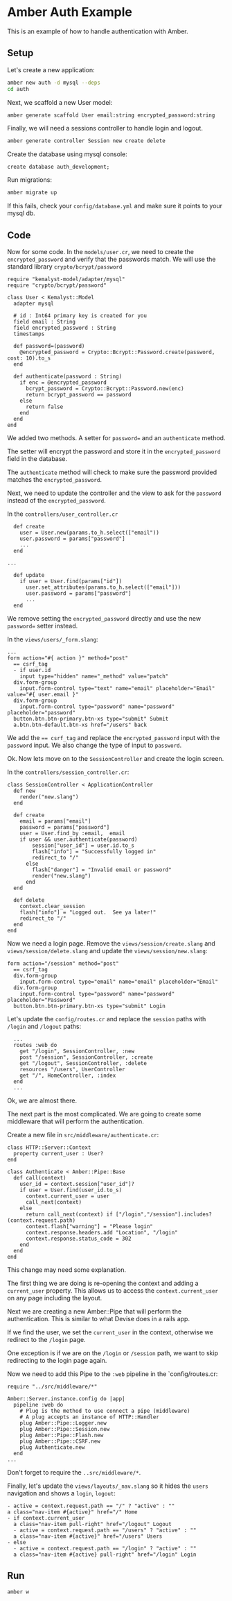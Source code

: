 # Amber Auth Example

This is an example of how to handle authentication with Amber.

## Setup

Let's create a new application:
```bash
amber new auth -d mysql --deps
cd auth
```

Next, we scaffold a new User model:
```bash
amber generate scaffold User email:string encrypted_password:string
```

Finally, we will need a sessions controller to handle login and logout.
```bash
amber generate controller Session new create delete
```

Create the database using mysql console:
```mysql
create database auth_development;
```

Run migrations:
```bash
amber migrate up
```

If this fails, check your `config/database.yml` and make sure it points to your mysql db.

## Code

Now for some code.  In the `models/user.cr`, we need to create the `encrypted_password` and verify that the passwords match.  We will use the standard library `crypto/bcrypt/password`

```crystal
require "kemalyst-model/adapter/mysql"
require "crypto/bcrypt/password"

class User < Kemalyst::Model
  adapter mysql

  # id : Int64 primary key is created for you
  field email : String
  field encrypted_password : String
  timestamps

  def password=(password)
    @encrypted_password = Crypto::Bcrypt::Password.create(password, cost: 10).to_s
  end

  def authenticate(password : String)
    if enc = @encrypted_password
      bcrypt_password = Crypto::Bcrypt::Password.new(enc)
      return bcrypt_password == password
    else
      return false
    end
  end
end
```

We added two methods.  A setter for `password=` and an `authenticate` method.

The setter will encrypt the password and store it in the `encrypted_password` field in the database.

The `authenticate` method will check to make sure the password provided matches the `encrypted_password`.

Next, we need to update the controller and the view to ask for the `password` instead of the `encrypted_password`.

In the `controllers/user_controller.cr`
```crystal
  def create
    user = User.new(params.to_h.select(["email"))
    user.password = params["password"]
    ...
  end

...

  def update
    if user = User.find(params["id"])
      user.set_attributes(params.to_h.select(["email"]))
      user.password = params["password"]
      ...
  end
```

We remove setting the `encrypted_password` directly and use the new `password=` setter instead.

In the `views/users/_form.slang`:
```slang
...
form action="#{ action }" method="post"
  == csrf_tag
  - if user.id
    input type="hidden" name="_method" value="patch"
  div.form-group
    input.form-control type="text" name="email" placeholder="Email" value="#{ user.email }"
  div.form-group
    input.form-control type="password" name="password" placeholder="password"
  button.btn.btn-primary.btn-xs type="submit" Submit
  a.btn.btn-default.btn-xs href="/users" back
```

We add the `== csrf_tag` and replace the `encrypted_password` input with the `password` input.  We also change the type of input to `password`.

Ok. Now lets move on to the `SessionController` and create the login screen.

In the `controllers/session_controller.cr`:
```crystal
class SessionController < ApplicationController 
  def new
    render("new.slang")
  end

  def create
    email = params["email"]
    password = params["password"]
    user = User.find_by :email,  email
    if user && user.authenticate(password)
        session["user_id"] = user.id.to_s
        flash["info"] = "Successfully logged in"
        redirect_to "/"
      else
        flash["danger"] = "Invalid email or password"
        render("new.slang")
      end
  end

  def delete
    context.clear_session
    flash["info"] = "Logged out.  See ya later!"
    redirect_to "/"
  end
end
```

Now we need a login page. Remove the `views/session/create.slang` and `views/session/delete.slang` and update the
`views/session/new.slang`:
```slang
form action="/session" method="post"
  == csrf_tag
  div.form-group
    input.form-control type="email" name="email" placeholder="Email"
  div.form-group
    input.form-control type="password" name="password" placeholder="Password"
  button.btn.btn-primary.btn-xs type="submit" Login
```

Let's update the `config/routes.cr` and replace the `session` paths with `/login` and `/logout` paths:
```crystal
  ...
  routes :web do
    get "/login", SessionController, :new
    post "/session", SessionController, :create
    get "/logout", SessionController, :delete
    resources "/users", UserController
    get "/", HomeController, :index
  end
  ...
```

Ok, we are almost there.  

The next part is the most complicated.  We are going to create some middleware that will perform the authentication.

Create a new file in `src/middleware/authenticate.cr`:
```crystal
class HTTP::Server::Context
  property current_user : User?
end

class Authenticate < Amber::Pipe::Base
  def call(context)
    user_id = context.session["user_id"]?
    if user = User.find(user_id.to_s)
      context.current_user = user
      call_next(context)
    else
      return call_next(context) if ["/login","/session"].includes?(context.request.path)
      context.flash["warning"] = "Please login"
      context.response.headers.add "Location", "/login"
      context.response.status_code = 302
    end
  end
end
```

This change may need some explanation. 

The first thing we are doing is re-opening the context and adding a `current_user` property.  This allows us to access the `context.current_user` on any page including the layout.

Next we are creating a new Amber::Pipe that will perform the authentication.  This is similar to what Devise does in a rails app.

If we find the user, we set the `current_user` in the context, otherwise we redirect to the `/login` page.

One exception is if we are on the `/login` or `/session` path, we want to skip redirecting to the login page again.

Now we need to add this Pipe to the `:web` pipeline in the `config/routes.cr:
```crystal
require "../src/middleware/*"

Amber::Server.instance.config do |app|
  pipeline :web do
    # Plug is the method to use connect a pipe (middleware)
    # A plug accepts an instance of HTTP::Handler
    plug Amber::Pipe::Logger.new
    plug Amber::Pipe::Session.new
    plug Amber::Pipe::Flash.new
    plug Amber::Pipe::CSRF.new
    plug Authenticate.new
  end
...
```
Don't forget to require the `..src/middleware/*`.

Finally, let's update the `views/layouts/_nav.slang` so it hides the `users` navigation and shows a `login`, `logout`:
```slang
- active = context.request.path == "/" ? "active" : ""
a class="nav-item #{active}" href="/" Home
- if context.current_user
  a class="nav-item pull-right" href="/logout" Logout
  - active = context.request.path == "/users" ? "active" : ""
  a class="nav-item #{active}" href="/users" Users
- else
  - active = context.request.path == "/login" ? "active" : ""
  a class="nav-item #{active} pull-right" href="/login" Login
```

## Run
```bash
amber w
```
